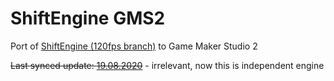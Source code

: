 # ShiftEngine GMS2
 Port of [ShiftEngine (120fps branch)](https://github.com/Remag/ShiftEngine) to Game Maker Studio 2

~~Last synced update: [19.08.2020](hhttps://github.com/Remag/ShiftEngine/commit/270ef86075158f71b2405ad5991e608dd3ddc2af)~~ - irrelevant, now this is independent engine

